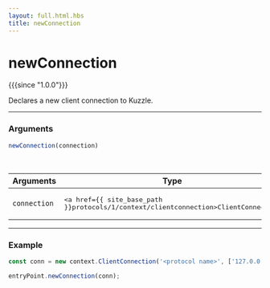 ```yaml
---
layout: full.html.hbs
title: newConnection
---
```


# newConnection

{{{since "1.0.0"}}}

Declares a new client connection to Kuzzle.

---

### Arguments

```js
newConnection(connection)
```

<br/>

| Arguments | Type | Description |
|-----------|------|-------------|
| `connection` | <pre><a href={{ site_base_path }}protocols/1/context/clientconnection>ClientConnection</a></pre> | New user connection |

---

### Example

```js
const conn = new context.ClientConnection('<protocol name>', ['127.0.0.1']);

entryPoint.newConnection(conn);
```
